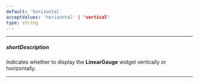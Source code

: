 ```yaml
---
default: 'horizontal'
acceptValues: 'horizontal' | 'vertical'
type: string
---
```

---
##### shortDescription
Indicates whether to display the **LinearGauge** widget vertically or horizontally.

---
